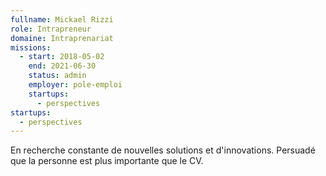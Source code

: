 ```yaml
---
fullname: Mickael Rizzi
role: Intrapreneur
domaine: Intraprenariat
missions:
  - start: 2018-05-02
    end: 2021-06-30
    status: admin
    employer: pole-emploi
    startups:
      - perspectives
startups:
  - perspectives
---
```

En recherche constante de nouvelles solutions et d'innovations. Persuadé que la personne est plus importante que le CV.